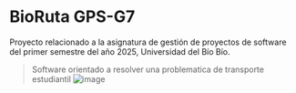 # BioRuta GPS-G7
Proyecto relacionado a la asignatura de gestión de proyectos de software del primer semestre del año 2025, Universidad del Bío Bío.
> Software orientado a resolver una problematica de transporte estudiantil
![image](https://github.com/user-attachments/assets/4780cda8-801e-48c8-bc65-76d0ef1f41eb)
